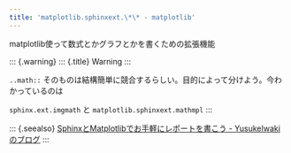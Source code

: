 ```yaml
---
title: 'matplotlib.sphinxext.\*\* - matplotlib'
---
```


matplotlib使って数式とかグラフとかを書くための拡張機能

::: {.warning}
::: {.title}
Warning
:::

`..math::`
そのものは結構簡単に競合するらしい。目的によって分けよう。今わかっているのは

`sphinx.ext.imgmath` と `matplotlib.sphinxext.mathmpl`
:::

::: {.seealso}
[SphinxとMatplotlibでお手軽にレポートを書こう -
YusukeIwakiのブログ](http://yusukeiwaki.hatenablog.com/entry/2015/01/13/Sphinx%E3%81%A8Matplotlib%E3%81%A7%E3%81%8A%E6%89%8B%E8%BB%BD%E3%81%AB%E3%83%AC%E3%83%9D%E3%83%BC%E3%83%88%E3%82%92%E6%9B%B8%E3%81%93%E3%81%86)
:::

